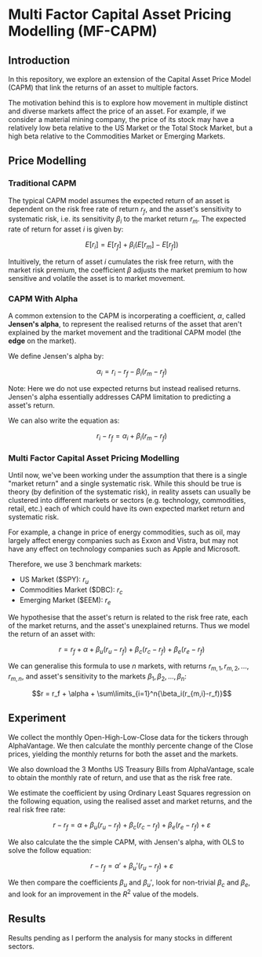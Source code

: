 # Multi Factor Capital Asset Pricing Modelling (MF-CAPM)

## Introduction

In this repository, we explore an extension of the Capital Asset Price Model (CAPM) that link the returns of an asset to multiple factors.

The motivation behind this is to explore how movement in multiple distinct and diverse markets affect the price of an asset. For example, if we consider a material mining company, the price of its stock may have a relatively low beta relative to the US Market or the Total Stock Market, but a high beta relative to the Commodities Market or Emerging Markets.

## Price Modelling

### Traditional CAPM

The typical CAPM model assumes the expected return of an asset is dependent on the risk free rate of return $r_f$, and the asset's sensitivity to systematic risk, i.e. its sensitivity $\beta_i$ to the market return $r_m$. The expected rate of return for asset $i$ is given by:

$$E[r_i] = E[r_f] + \beta_i(E[r_m]-E[r_f])$$

Intuitively, the return of asset $i$ cumulates the risk free return, with the market risk premium, the coefficient $\beta$ adjusts the market premium to how sensitive and volatile the asset is to market movement.

### CAPM With Alpha

A common extension to the CAPM is incorperating a coefficient, $\alpha$, called **Jensen's alpha**, to represent the realised returns of the asset that aren't explained by the market movement and the traditional CAPM model (the **edge** on the market).

We define Jensen's alpha by:

$$\alpha_i = r_i - r_f - \beta_i(r_m-r_f)$$

Note: Here we do not use expected returns but instead realised returns. Jensen's alpha essentially addresses CAPM limitation to predicting a asset's return.

We can also write the equation as:

$$r_i - r_f = \alpha_i + \beta_i(r_m-r_f)$$

### Multi Factor Capital Asset Pricing Modelling

Until now, we've been working under the assumption that there is a single "market return" and a single systematic risk. While this should be true is theory (by definition of the systematic risk), in reality assets can usually be clustered into different markets or sectors (e.g. technology, commodities, retail, etc.) each of which could have its own expected market return and systematic risk.

For example, a change in price of energy commodities, such as oil, may largely affect energy companies such as Exxon and Vistra, but may not have any effect on technology companies such as Apple and Microsoft.

Therefore, we use 3 benchmark markets:

- US Market (\$SPY): $r_u$
- Commodities Market (\$DBC): $r_c$
- Emerging Market (\$EEM): $r_e$

We hypothesise that the asset's return is related to the risk free rate, each of the market returns, and the asset's unexplained returns. Thus we model the return of an asset with:

$$r =  r_f + \alpha + \beta_u(r_u-r_f) + \beta_c(r_c-r_f) + \beta_e(r_e-r_f)$$

We can generalise this formula to use $n$ markets, with returns $r_{m,1}, r_{m,2}, ..., r_{m,n}$, and asset's sensitivity to the markets $\beta_1, \beta_2, ..., \beta_n$:

$$r =  r_f + \alpha + \sum\limits_{i=1}^n{\beta_i(r_{m,i}-r_f)}$$

## Experiment

We collect the monthly Open-High-Low-Close data for the tickers through AlphaVantage. We then calculate the monthly percente change of the Close prices, yielding the monthly returns for both the asset and the markets.

We also download the 3 Months US Treasury Bills from AlphaVantage, scale to obtain the monthly rate of return, and use that as the risk free rate.

We estimate the coefficient by using Ordinary Least Squares regression on the following equation, using the realised asset and market returns, and the real risk free rate:

$$r - r_f = \alpha + \beta_u(r_u-r_f) + \beta_c(r_c-r_f) + \beta_e(r_e-r_f) + \varepsilon$$

We also calculate the the simple CAPM, with Jensen's alpha, with OLS to solve the follow equation:

$$r - r_f = \alpha' + \beta_u'(r_u-r_f) + \varepsilon$$

We then compare the coefficients $\beta_u$ and $\beta_u'$, look for non-trivial $\beta_c$ and $\beta_e$, and look for an improvement in the $R^2$ value of the models.

## Results

Results pending as I perform the analysis for many stocks in different sectors.
